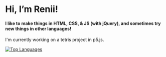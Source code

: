 <h1> Hi, I’m Renii! </h1>
<h4> I like to make things in HTML, CSS, & JS (with jQuery), and sometimes try new things in other languages!</h1>
<p> I'm currently working on a tetris project in p5.js. </p>

[![Top Languages](https://github-readme-stats.vercel.app/api/top-langs/?username=DaSpaceCat&layout=compact&theme=tokyonight)](https://github.com/anuraghazra/github-readme-stats)
